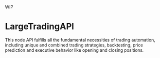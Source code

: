 WIP

# LargeTradingAPI
This node API fulfills all the fundamental necessities of trading automation, including unique and combined trading strategies, backtesting, price prediction and executive behavior like opening and closing positions.
